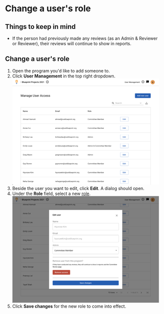 # Change a user's role

## Things to keep in mind

- If the person had previously made any reviews (as an Admin & Reviewer or Reviewer), their reviews will continue to show in reports.

## Change a user's role

1. Open the program you'd like to add someone to.
2. Click **User Management** in the top right dropdown.
   ![](../../assets/images/manage-users/edit-users/1-user-list.png)
3. Beside the user you want to edit, click **Edit**. A dialog should open.
4. Under the **Role** field, select a new [role](roles).
   ![](../../assets/images/manage-users/edit-users/2-edit-user-dialog.png)
5. Click **Save changes** for the new role to come into effect.
